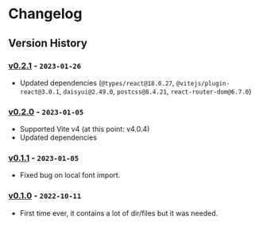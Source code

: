 # Changelog

## Version History

### [v0.2.1] - `2023-01-26`

- Updated dependencies (`@types/react@18.0.27`, `@vitejs/plugin-react@3.0.1`, `daisyui@2.49.0`, `postcss@8.4.21`, `react-router-dom@6.7.0`)

### [v0.2.0] - `2023-01-05`

- Supported Vite v4 (at this point: v4.0.4)
- Updated dependencies

### [v0.1.1] - `2023-01-05`

- Fixed bug on local font import.

### [v0.1.0] - `2022-10-11`

- First time ever, it contains a lot of dir/files but it was needed.

[v0.2.1]: https://github.com/buildingwatsize/vite-react-tailwind-recoil/releases/tag/v0.2.1
[v0.2.0]: https://github.com/buildingwatsize/vite-react-tailwind-recoil/releases/tag/v0.2.0
[v0.1.1]: https://github.com/buildingwatsize/vite-react-tailwind-recoil/releases/tag/v0.1.1
[v0.1.0]: https://github.com/buildingwatsize/vite-react-tailwind-recoil/releases/tag/v0.1.0
